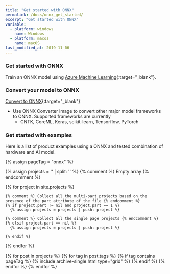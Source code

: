 ```yaml
---
title: "Get started with ONNX"
permalink: /docs/onnx_get_started/
excerpt: "Get started with ONNX"
variable:
  - platform: windows
    name: Windows
  - platform: macos
    name: macOS
last_modified_at: 2019-11-06
---
```


### Get started with ONNX

Train an ONNX model using [Azure Machine Learning](https://github.com/Azure/MachineLearningNotebooks/tree/master/how-to-use-azureml/deployment/onnx){:target="_blank"}.

### Convert your model to ONNX

[Convert to ONNX](https://github.com/microsoft/OLive/tree/master/docker-images/onnx-converter){:target="_blank"}
- Use ONNX Converter Image to convert other major model frameworks to ONNX. Supported frameworks are currently
  - CNTK, CoreML, Keras, scikit-learn, Tensorflow, PyTorch

### Get started with examples

Here is a list of product examples using a ONNX and tested combination of hardware and AI model. 

{% assign pageTag = "onnx" %}

<div class="grid__wrapper grid__catalog">

  {% assign projects = '' | split: '' %} {% comment %} Empty array {% endcomment %}

  {% for project in site.projects %}
  
    {% comment %} Collect all the multi-part projects based on the presence of the part attribute of the file {% endcomment %}
    {% if project.part != nil and project.part == 1 %}
      {% assign projects = projects | push: project %}
      
    {% comment %} Collect all the single page projects {% endcomment %}
    {% elsif project.part == nil %}
      {% assign projects = projects | push: project %}
    
    {% endif %}

  {% endfor %}


  {% for post in projects %}
    {% for tag in post.tags %}
    {% if tag contains pageTag %}
       {% include archive-single.html type="grid" %}
    {% endif %}
    {% endfor %}
 {% endfor %}
</div>

